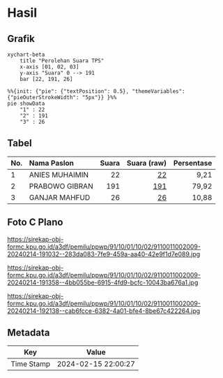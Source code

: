 # Hasil

## Grafik

```mermaid
xychart-beta
    title "Perolehan Suara TPS"
    x-axis [01, 02, 03]
    y-axis "Suara" 0 --> 191
    bar [22, 191, 26]
```

```mermaid
%%{init: {"pie": {"textPosition": 0.5}, "themeVariables": {"pieOuterStrokeWidth": "5px"}} }%%
pie showData
    "1" : 22
    "2" : 191
    "3" : 26
```

## Tabel

| No. | Nama Paslon    | Suara | Suara (raw) | Persentase |
|:--- |:-------------- | -----:| -----------:| ----------:|
| 1   | ANIES MUHAIMIN | 22    | [22][p-1]   | 9,21       |
| 2   | PRABOWO GIBRAN | 191   | [191][p-2]  | 79,92      |
| 3   | GANJAR MAHFUD  | 26    | [26][p-3]   | 10,88      |


[p-1]: https://github.com/gigit-pemilu/pemilu-2024-91-papua/blob/main/pilpres/hitung-suara/sub/91-papua/sub/10-sarmi/sub/01-sarmi/sub/1002-sarmi-kota/sub/009-tps/sub/paslon-1.txt
[p-2]: https://github.com/gigit-pemilu/pemilu-2024-91-papua/blob/main/pilpres/hitung-suara/sub/91-papua/sub/10-sarmi/sub/01-sarmi/sub/1002-sarmi-kota/sub/009-tps/sub/paslon-2.txt
[p-3]: https://github.com/gigit-pemilu/pemilu-2024-91-papua/blob/main/pilpres/hitung-suara/sub/91-papua/sub/10-sarmi/sub/01-sarmi/sub/1002-sarmi-kota/sub/009-tps/sub/paslon-3.txt

## Foto C Plano

https://sirekap-obj-formc.kpu.go.id/a3df/pemilu/ppwp/91/10/01/10/02/9110011002009-20240214-191032--283da083-7fe9-459a-aa40-42e9f1d7e089.jpg

https://sirekap-obj-formc.kpu.go.id/a3df/pemilu/ppwp/91/10/01/10/02/9110011002009-20240214-191358--4bb055be-6915-4fd9-bcfc-10043ba676a1.jpg

https://sirekap-obj-formc.kpu.go.id/a3df/pemilu/ppwp/91/10/01/10/02/9110011002009-20240214-192138--cab6fcce-6382-4a01-bfe4-8be67c422264.jpg


## Metadata

| Key        | Value               |
| ---------- | ------------------- |
| Time Stamp | 2024-02-15 22:00:27 |



